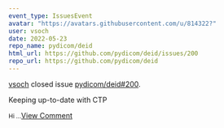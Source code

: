 ```yaml
---
event_type: IssuesEvent
avatar: "https://avatars.githubusercontent.com/u/814322?"
user: vsoch
date: 2022-05-23
repo_name: pydicom/deid
html_url: https://github.com/pydicom/deid/issues/200
repo_url: https://github.com/pydicom/deid
---
```


<a href='https://github.com/vsoch' target='_blank'>vsoch</a> closed issue <a href='https://github.com/pydicom/deid/issues/200' target='_blank'>pydicom/deid#200</a>.

<p>Keeping up-to-date with CTP</p><small>Hi...</small><a href='https://github.com/pydicom/deid/issues/200' target='_blank'>View Comment</a>